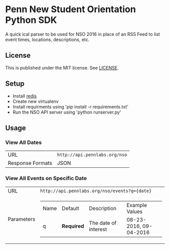# Penn New Student Orientation Python SDK

A quick ical parser to be used for NSO 2016 in place of an RSS Feed to list event times, locations, descriptions, etc.

## License

This is published under the MIT license. See [LICENSE](LICENSE).

Setup
-----
* Install [redis](http://redis.io/)
* Create new virtualenv
* Install requirments using 'pip install -r requirements.txt'
* Run the NSO API server using 'python runserver.py'

## Usage

<span name="dates"></span>
### View All Dates
<table>
<tr>
<td>URL</td>
<td><code>http://api.pennlabs.org/nso</code></td>
</tr>
<tr>
<td>Response Formats</td>
<td>JSON</td>
</tr>
</table>

<span name="events"></span>
### View All Events on Specific Date
<table>
<tr>
<td>URL</td>
<td><code>http://api.pennlabs.org/nso/events?q={date}</code></td>
</tr>
<tr>
<td>Parameters</td>
<td>
<table>
	<tr>
	<td>Name</td>
	<td>Default</td>
	<td>Description</td>
	<td>Example Values</td>
	</tr>
	<tr>
	<td>q</td>
	<td><strong>Required</strong></td>
	<td>The date of interest</td>
	<td>08-23-2016, 09-04-2016</td>
	</tr>
</table>
</td>
</tr>
</table>
